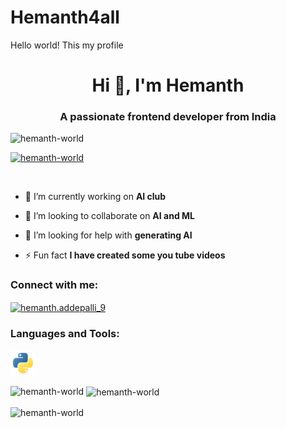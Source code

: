 # Hemanth4all
Hello world! This my profile
<h1 align="center">Hi 👋, I'm Hemanth</h1>
<h3 align="center">A passionate frontend developer from India</h3>

<p align="left"> <img src="https://komarev.com/ghpvc/?username=hemanth-world&label=Profile%20views&color=0e75b6&style=flat" alt="hemanth-world" /> </p>

<p align="left"> <a href="https://github.com/ryo-ma/github-profile-trophy"><img src="https://github-profile-trophy.vercel.app/?username=hemanth-world" alt="hemanth-world" /></a> </p>

<p align="left"> <a href="https://twitter.com/" target="blank"><img src="https://img.shields.io/twitter/follow/?logo=twitter&style=for-the-badge" alt="" /></a> </p>

- 🔭 I’m currently working on **AI club**

- 👯 I’m looking to collaborate on **AI and ML**

- 🤝 I’m looking for help with **generating AI**

- ⚡ Fun fact **I have created some you tube videos**

<h3 align="left">Connect with me:</h3>
<p align="left">
<a href="https://instagram.com/hemanth.addepalli_9" target="blank"><img align="center" src="https://raw.githubusercontent.com/rahuldkjain/github-profile-readme-generator/master/src/images/icons/Social/instagram.svg" alt="hemanth.addepalli_9" height="30" width="40" /></a>
</p>

<h3 align="left">Languages and Tools:</h3>
<p align="left"> <a href="https://www.python.org" target="_blank" rel="noreferrer"> <img src="https://raw.githubusercontent.com/devicons/devicon/master/icons/python/python-original.svg" alt="python" width="40" height="40"/> </a> </p>

<p><img align="left" src="https://github-readme-stats.vercel.app/api/top-langs?username=hemanth-world&show_icons=true&locale=en&layout=compact" alt="hemanth-world" /></p>

<p>&nbsp;<img align="center" src="https://github-readme-stats.vercel.app/api?username=hemanth-world&show_icons=true&locale=en" alt="hemanth-world" /></p>

<p><img align="center" src="https://github-readme-streak-stats.herokuapp.com/?user=hemanth-world&" alt="hemanth-world" /></p>
